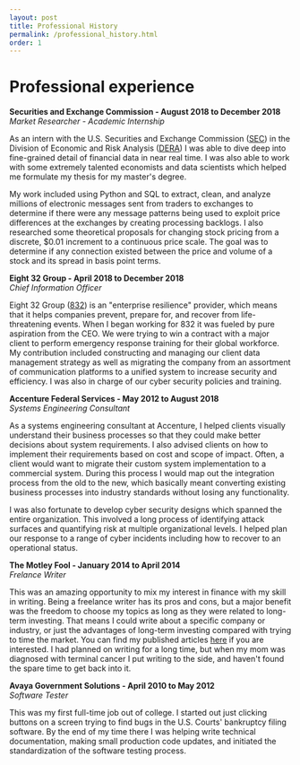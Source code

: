 ```yaml
---
layout: post
title: Professional History
permalink: /professional_history.html
order: 1
---
```


# Professional experience

**Securities and Exchange Commission - August 2018 to December 2018**  
*Market Researcher - Academic Internship*  

As an intern with the U.S. Securities and Exchange Commission ([SEC](https://www.sec.gov)) in the Division of Economic and Risk Analysis ([DERA](https://www.sec.gov/dera)) I was able to dive deep into fine-grained detail of financial data in near real time. I was also able to work with some extremely talented economists and data scientists which helped me formulate my thesis for my master's degree.  

My work included using Python and SQL to extract, clean, and analyze millions of electronic messages sent from traders to exchanges to determine if there were any message patterns being used to exploit price differences at the exchanges by creating processing backlogs. I also researched some theoretical proposals for changing stock pricing from a discrete, $0.01 increment to a continuous price scale. The goal was to determine if any connection existed between the price and volume of a stock and its spread in basis point terms.  

**Eight 32 Group - April 2018 to December 2018**  
*Chief Information Officer*  

Eight 32 Group ([832](https://www.eight32group.com)) is an "enterprise resilience" provider, which means that it helps companies prevent, prepare for, and recover from life-threatening events. When I began working for 832 it was fueled by pure aspiration from the CEO. We were trying to win a contract with a major client to perform emergency response training for their global workforce. My contribution included constructing and managing our client data management strategy as well as migrating the company from an assortment of communication platforms to a unified system to increase security and efficiency. I was also in charge of our cyber security policies and training.

**Accenture Federal Services - May 2012 to August 2018**  
*Systems Engineering Consultant*  

As a systems engineering consultant at Accenture, I helped clients visually understand their business processes so that they could make better decisions about system requirements. I also advised clients on how to implement their requirements based on cost and scope of impact. Often, a client would want to migrate their custom system implementation to a commercial system. During this process I would map out the integration process from the old to the new, which basically meant converting existing business processes into industry standards without losing any functionality.  

I was also fortunate to develop cyber security designs which spanned the entire organization. This involved a long process of identifying attack surfaces and quantifying risk at multiple organizational levels. I helped plan our response to a range of cyber incidents including how to recover to an operational status. 

**The Motley Fool - January 2014 to April 2014**  
*Frelance Writer*  

This was an amazing opportunity to mix my interest in finance with my skill in writing. Being a freelance writer has its pros and cons, but a major benefit was the freedom to choose my topics as long as they were related to long-term investing. That means I could write about a specific company or industry, or just the advantages of long-term investing compared with trying to time the market. You can find my published articles [here](https://www.fool.com/author/12228/index.aspx) if you are interested. I had planned on writing for a long time, but when my mom was diagnosed with terminal cancer I put writing to the side, and haven't found the spare time to get back into it.

**Avaya Government Solutions - April 2010 to May 2012**  
*Software Tester*  

This was my first full-time job out of college. I started out just clicking buttons on a screen trying to find bugs in the U.S. Courts' bankruptcy filing software. By the end of my time there I was helping write technical documentation, making small production code updates, and initiated the standardization of the software testing process.